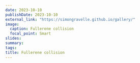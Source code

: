 ```yaml
---
date: 2023-10-10
publishDate: 2023-10-10
external_link: "https://simongravelle.github.io/gallery/"
image:
  caption: Fullerene collision
  focal_point: Smart
slides: 
summary: 
tags:
title: Fullerene collision
---
```


